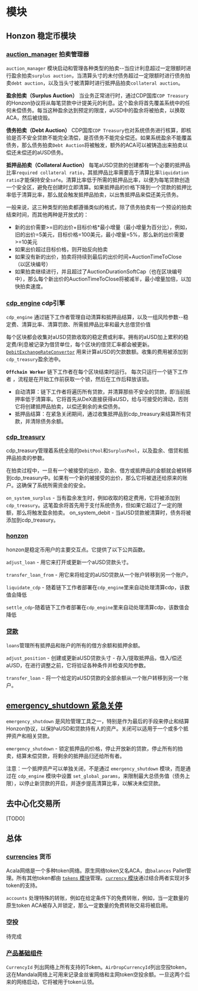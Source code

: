 # 模块

## Honzon 稳定币模块

### [auction\_manager](https://github.com/AcalaNetwork/Acala/tree/master/modules/auction-manager) 拍卖管理器

`auction_manager` 模块启动和管理各种类型的拍卖--当应计利息超过一定限额时进行盈余拍卖`surplus auction`，当清算头寸的未付债务超过一定限额时进行债务拍卖`debt auction`，以及当头寸被清算时进行抵押品拍卖`collateral auction`。

**盈余拍卖（Surplus Auction）** 当业务正常进行时，通过CDP国库`CDP Treasury`的Honzon协议将从每笔贷款中计提美元的利息。这个盈余将首先覆盖系统中的任何未偿债务。每当这种盈余达到预定的限度，aUSD中的盈余将被拍卖，以换取ACA，然后被烧毁。

**债务拍卖（Debt Auction）** CDP国库`CDP Treasury`也对系统债务进行核算，即核验是否不安全贷款不能完全清偿，是否债务不能完全偿还。如果系统盈余不能覆盖债务，那么债务拍卖`Debt Auction`将被触发，额外的ACA可以被铸造出来拍卖以偿还未偿还的aUSD债务。

**抵押品拍卖（Collateral Auction）** 每笔aUSD贷款的创建都有一个必要的抵押品比率`required collateral ratio`，其抵押品比率需要高于清算比率`liquidation ratio`才能保持安全`safe`。清算比率低于所需的抵押品比率，以便为每笔贷款创造一个安全区，避免在创建时立即清算。如果抵押品的价格下降到一个贷款的抵押比率低于清算比率，那么就会触发抵押品拍卖，以出售抵押品来偿还美元债务。

一般来说，这三种类型的拍卖都遵循类似的格式，除了债务拍卖有一个预设的拍卖结束时间，而其他两种是开放式的：

* 新的出价需要>=旧的出价+目标价格\*最小增量（最小增量为百分比），例如，旧的出价=5美元，目标价格=100美元，最小增量=5%，那么新的出价需要>=10美元
* 如果出价超过目标价格，则开始反向拍卖
* 如果没有新的出价，拍卖将持续到最后的出价时间+AuctionTimeToClose（以区块编号）
* 如果拍卖继续进行，并且超过了AuctionDurationSoftCap（也在区块编号中），那么每个新出价的AuctionTimeToClose将被减半，最小增量加倍，以加快拍卖速度。

### [cdp\_engine](https://github.com/AcalaNetwork/Acala/tree/master/modules/cdp-engine) **cdp引擎**

`cdp_engine` 通过链下工作者管理自动清算和抵押品结算，以及一组风险参数--稳定费、清算比率、清算罚款、所需抵押品比率和最大总借贷价值

每个区块都会收集对aUSD贷款收取的稳定费或利率。拥有的aUSD加上累积的稳定费/利息被记录为借贷单位，每个区块的借贷汇率都会被更新。[`DebitExchangeRateConvertor`](https://github.com/AcalaNetwork/Acala/blob/master/modules/cdp-engine/src/debit\_exchange\_rate\_convertor.rs) 用来计算aUSD的欠款数额。收集的费用被添加到`cdp_treasury`盈余池中。

**`Offchain Worker`** 链下工作者在每个区块结束时运行。 每次只运行一个链下工作者 ，流程是在开始工作前获取一个锁，然后在工作后释放该锁。

* 自动清算：链下工作者将遍历所有贷款，并清算那些不安全的贷款，即当前抵押率低于清算率。它将首先从DeX直接获得aUSD，给与可接受的滑动，否则它将创建抵押品拍卖，以偿还剩余的未偿债务。
* 抵押品结算：在紧急关闭期间，通过收集抵押品到cdp\_treasury来结算所有贷款，并清除债务余额。

### [cdp\_treasury](https://github.com/AcalaNetwork/Acala/tree/master/modules/cdp-treasury)

cdp\_treasury管理着系统全局的`DebitPool`和`SurplusPool`，以及盈余、借贷和抵押品拍卖的参数。&#x20;

在拍卖过程中，一旦有一个被接受的出价，盈余、借方或抵押品的金额就会被转移到cdp\_treasury中。如果有一个新的被接受的出价，那么它将被退还给原来的账户。这确保了系统所需资金的安全。&#x20;

`on_system_surplus` - 当有盈余发生时，例如收取的稳定费用，它将被添加到`cdp_treasury`。这笔盈余将首先用于支付系统债务，但如果它超过了一定的限额，那么将触发盈余拍卖。 on\_system\_debit - 当aUSD贷款被清算时，债务将被添加到cdp\_treasury。



### [honzon](https://github.com/AcalaNetwork/Acala/blob/master/modules/honzon)

honzon是稳定币用户的主要交互点。它提供了以下公共函数。&#x20;

`adjust_loan` - 用它来打开或更新一个aUSD贷款头寸。&#x20;

`transfer_loan_from` - 用它来将给定的aUSD贷款从一个账户转移到另一个账户。

`liquidate_cdp` - 随着链下工作者部署在`cdp_engine`里来自动处理清算cdp，该数值会降低

`settle_cdp`-随着链下工作者部署在`cdp_engine`里来自动处理清算cdp，该数值会降低

### [贷款](https://github.com/AcalaNetwork/Acala/blob/master/modules/loans)

`loans`管理所有抵押品和账户的所有的借方余额和抵押余额。&#x20;

`adjust_position` - 创建或更新aUSD贷款头寸 - 存入/提取抵押品，借入/偿还aUSD，在进行调整之前，它将验证各种条件并检查风险参数。&#x20;

`transfer_loan` - 将一个给定的aUSD贷款的全部余额从一个账户转移到另一个账户。

## [emergency\_shutdown 紧急关停](https://github.com/AcalaNetwork/Acala/tree/master/modules/emergency-shutdown)

`emergency_shutdown` 是风险管理工具之一，特别是作为最后的手段来停止和结算Honzon协议，以保护aUSD和贷款持有人的资产。关闭可以适用于一个或多个抵押资产和相关贷款。

`emergency_shutdown` - 锁定抵押品的价格，停止开放新的贷款，停止所有的拍卖，结算未偿贷款，将剩余的抵押品归还给所有者。

注意：一个抵押资产可以单独关闭，不是通过 `emergency_shutdown` 模块，而是通过在 `cdp_engine` 模块中设置 `set_global_params`，来限制最大总债务值（债务上限），以停止新贷款的开启，并逐步提高清算比率，以解决未偿贷款。

## 去中心化交易所

\[TODO]

## 总体

### [currencies](https://github.com/AcalaNetwork/Acala/tree/master/modules/currencies) 货币

Acala网络是一个多种token网络。原生网络token又名ACA，由`balances` Pallet管理。所有其他token都由 [`tokens` 模块](https://github.com/laminar-protocol/open-runtime-module-library/tree/master/tokens)管理。[`currency` 模块](https://github.com/laminar-protocol/open-runtime-module-library/tree/master/currencies)通过结合两者实现对多token的支持。&#x20;

`accounts` 处理特殊的转账，例如在给定条件下的免费转账，例如，当一定数量的原生token ACA被存入并锁定，那么一定数量的免费转账交易将被启用。

### 空投

待完成

### [产品基础组件](https://github.com/AcalaNetwork/Acala/tree/master/modules/primitives)

`CurrencyId` 列出网络上所有支持的Token。`AirDropCurrencyId`列出空投token，这在Mandala网络上可用来记录金丝雀网络和主网token空投余额。一旦这两个后来的网络启动，它将被用于token认领。
